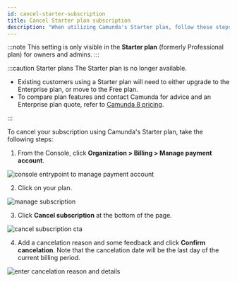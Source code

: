 ```yaml
---
id: cancel-starter-subscription
title: Cancel Starter plan subscription
description: "When utilizing Camunda's Starter plan, follow these steps to cancel your subscription."
---
```


:::note
This setting is only visible in the **Starter plan** (formerly Professional plan) for owners and admins.
:::

:::caution Starter plans
The Starter plan is no longer available.

- Existing customers using a Starter plan will need to either upgrade to the Enterprise plan, or move to the Free plan.
- To compare plan features and contact Camunda for advice and an Enterprise plan quote, refer to [Camunda 8 pricing](https://camunda.com/pricing/?utm_source=docs.camunda.io&utm_medium=referral).

:::

To cancel your subscription using Camunda's Starter plan, take the following steps:

1. From the Console, click **Organization > Billing > Manage payment account**.

![console entrypoint to manage payment account](./img/cc-entrypoint.png)

2. Click on your plan.

![manage subscription](./img/cancel-prof-plan-manage-subscription.png)

3. Click **Cancel subscription** at the bottom of the page.

![cancel subscription cta](./img/cancel-prof-plan-cancel-cta.png)

4. Add a cancelation reason and some feedback and click **Confirm cancelation**. Note that the cancelation date will be the last day of the current billing period.

![enter cancelation reason and details](./img/cancel-prof-plan-last-screen.png)
